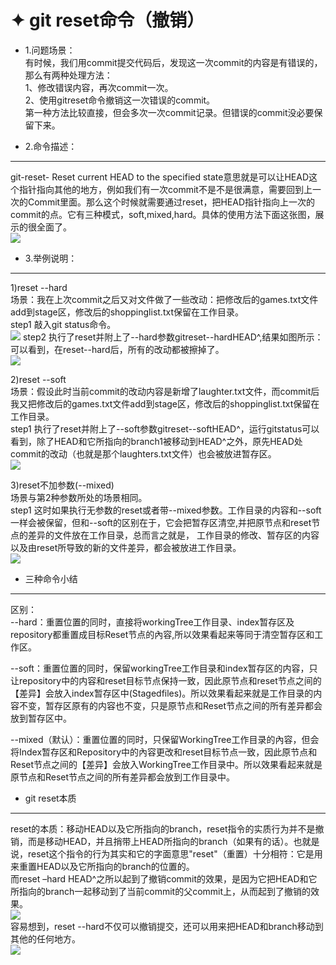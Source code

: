✦ git reset命令（撤销）  
========= 
* 1.问题场景：  
有时候，我们用commit提交代码后，发现这一次commit的内容是有错误的，那么有两种处理方法：  
1、修改错误内容，再次commit一次。  
2、使用gitreset命令撤销这一次错误的commit。  
第一种方法比较直接，但会多次一次commit记录。但错误的commit没必要保留下来。

* 2.命令描述：  
-----------
git-reset- Reset current HEAD to the specified state意思就是可以让HEAD这个指针指向其他的地方，例如我们有一次commit不是不是很满意，需要回到上一次的Commit里面。那么这个时候就需要通过reset，把HEAD指针指向上一次的commit的点。它有三种模式，soft,mixed,hard。具体的使用方法下面这张图，展示的很全面了。  
![](https://github.com/bigbeats/Git-Github-notes-for-study/blob/master/images-folder/reset-1.png)
* 3.举例说明：  
-----------
 1)reset --hard  
 场景：我在上次commit之后又对文件做了一些改动：把修改后的games.txt文件add到stage区，修改后的shoppinglist.txt保留在工作目录。  
 step1 敲入git status命令。    
 ![](https://github.com/bigbeats/Git-Github-notes-for-study/blob/master/images-folder/reset-2.png)
 step2 执行了reset并附上了--hard参数gitreset--hardHEAD^,结果如图所示：可以看到，在reset--hard后，所有的改动都被擦掉了。  
 ![](https://github.com/bigbeats/Git-Github-notes-for-study/blob/master/images-folder/reset-3.png)
   
 2)reset --soft  
 场景：假设此时当前commit的改动内容是新增了laughter.txt文件，而commit后我又把修改后的games.txt文件add到stage区，修改后的shoppinglist.txt保留在工作目录。  
 step1 执行了reset并附上了--soft参数gitreset--softHEAD^，运行gitstatus可以看到，除了HEAD和它所指向的branch1被移动到HEAD^之外，原先HEAD处commit的改动（也就是那个laughters.txt文件）也会被放进暂存区。  
  ![](https://github.com/bigbeats/Git-Github-notes-for-study/blob/master/images-folder/reset-4.png)
  
 3)reset不加参数(--mixed)  
 场景与第2种参数所处的场景相同。  
 step1 这时如果执行无参数的reset或者带--mixed参数。工作目录的内容和--soft一样会被保留，但和--soft的区别在于，它会把暂存区清空,并把原节点和reset节点的差异的文件放在工作目录，总而言之就是，   工作目录的修改、暂存区的内容以及由reset所导致的新的文件差异，都会被放进工作目录。  
 ![](https://github.com/bigbeats/Git-Github-notes-for-study/blob/master/images-folder/reset-5.png)
* 三种命令小结  
-------
区别：  
--hard：重置位置的同时，直接将workingTree工作目录、index暂存区及repository都重置成目标Reset节点的內容,所以效果看起来等同于清空暂存区和工作区。  

--soft：重置位置的同时，保留workingTree工作目录和index暂存区的内容，只让repository中的内容和reset目标节点保持一致，因此原节点和reset节点之间的【差异】会放入index暂存区中(Stagedfiles)。所以效果看起来就是工作目录的内容不变，暂存区原有的内容也不变，只是原节点和Reset节点之间的所有差异都会放到暂存区中。  

--mixed（默认）：重置位置的同时，只保留WorkingTree工作目录的內容，但会将Index暂存区和Repository中的內容更改和reset目标节点一致，因此原节点和Reset节点之间的【差异】会放入WorkingTree工作目录中。所以效果看起来就是原节点和Reset节点之间的所有差异都会放到工作目录中。  
* git reset本质
--------  
   reset的本质：移动HEAD以及它所指向的branch，reset指令的实质行为并不是撤销，而是移动HEAD，并且捎带上HEAD所指向的branch（如果有的话）。也就是说，reset这个指令的行为其实和它的字面意思"reset"（重置）十分相符：它是用来重置HEAD以及它所指向的branch的位置的。  
   而reset –hard HEAD^之所以起到了撤销commit的效果，是因为它把HEAD和它所指向的branch一起移动到了当前commit的父commit上，从而起到了撤销的效果。   
![](https://github.com/bigbeats/Git-Github-notes-for-study/blob/master/images-folder/reset-8.png)    
   容易想到，reset --hard不仅可以撤销提交，还可以用来把HEAD和branch移动到其他的任何地方。  
![](https://github.com/bigbeats/Git-Github-notes-for-study/blob/master/images-folder/reset-9.png)    
